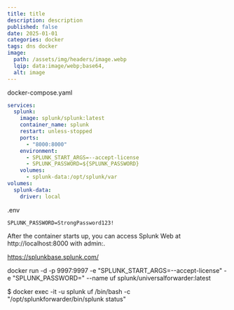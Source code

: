 ```yaml
---
title: title
description: description
published: false
date: 2025-01-01
categories: docker
tags: dns docker  
image:
  path: /assets/img/headers/image.webp
  lqip: data:image/webp;base64,
  alt: image
---
```


docker-compose.yaml
```yaml
services:
  splunk:
    image: splunk/splunk:latest
    container_name: splunk
    restart: unless-stopped
    ports:
      - "8000:8000"
    environment:
      - SPLUNK_START_ARGS=--accept-license
      - SPLUNK_PASSWORD=${SPLUNK_PASSWORD}
    volumes:
      - splunk-data:/opt/splunk/var
volumes:
  splunk-data:
    driver: local
```


.env
```text
SPLUNK_PASSWORD=StrongPassword123!
```


After the container starts up, you can access Splunk Web at http://localhost:8000 with admin:<password>.


https://splunkbase.splunk.com/





 docker run -d -p 9997:9997 -e "SPLUNK_START_ARGS=--accept-license" -e "SPLUNK_PASSWORD=<password>" --name uf splunk/universalforwarder:latest



$ docker exec -it -u splunk uf /bin/bash -c "/opt/splunkforwarder/bin/splunk status"
